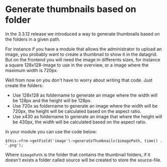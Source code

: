# Generate thumbnails based on folder

In the 3.3.12 release we introduced a way to generate thumbnails based on the folders in a given path.

For instance if you have a module that allows the administrator to upload an image, you probably want to create a thumbnail to show it in the datagrid. But on the frontend you will need the image in differents sizes, for instance a square 128x128-image to use in the overview, or a image where the maximum width is 720px.

Well from now on you don't have to worry about writing that code. Just create the folders:

* Use 128x128 as foldername to generate an image where the width will be 128px and the height will be 128px.
* Use 720x as foldername to generate an image where the width will be 720px, the height will be calculated based on the aspect ratio.
* Use x430 as foldername to generate an image that where the height will be 430px, the width will be calculated based on the aspect ratio.

In your module you can use the code below:

```
$this->frm->getField('image')->generateThumbnails($imagePath, time() . '.png');
```

Where `$imagePath` is the folder that contains the thumbnail folders, if it doesn't exists a folder called source will be created to store the source-file. 
